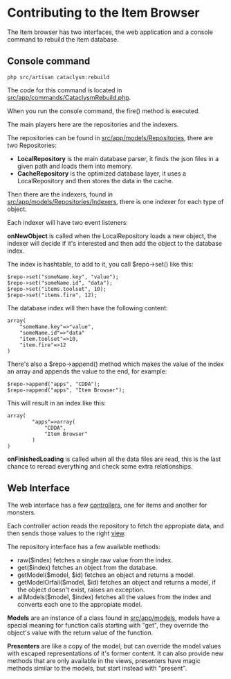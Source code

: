 Contributing to the Item Browser
================================

The Item browser has two interfaces, the web application and a console 
command to rebuild the item database.

Console command
---------------

```
php src/artisan cataclysm:rebuild
```


The code for this command is located in 
[src/app/commands/CataclysmRebuild.php](src/app/commands/CataclsymRebuild.php).

When you run the console command, the fire() method is executed.

The main players here are the repositories and the indexers.

The repositories can be found in 
[src/app/models/Repositories](src/app/models/Repositories), 
there are two Repositories:

* **LocalRepository** is the main database parser, it finds the json files 
in a given path and loads them into memory.
* **CacheRepository** is the optimized database layer, it uses a 
LocalRepository and then stores the data in the cache.

Then there are the indexers, found in 
[src/app/models/Repositories/Indexers](src/app/models/Repositories/Indexers), 
there is one indexer for each type of object.

Each indexer will have two event listeners:

**onNewObject** is called when the LocalRepository loads a new object, 
the indexer will decide if it's interested and then add the object to 
the database index.

The index is hashtable, to add to it, you call $repo->set() like this:

```
$repo->set("someName.key", "value");
$repo->set("someName.id", "data");
$repo->set("items.toolset", 10);
$repo->set("items.fire", 12);
```

The database index will then have the following content:

```
array(
    "someName.key"=>"value",
    "someName.id"=>"data"
    "item.toolset"=>10,
    "item.fire"=>12
)
```

There's also a $repo->append() method which makes the value of the 
index an array and appends the value to the end, for example:

```
$repo->append("apps", "CDDA");
$repo->append("apps", "Item Browser");
```

This will result in an index like this:

```
array(
        "apps"=>array(
            "CDDA",
            "Item Browser"
        )
)
```

**onFinishedLoading** is called when all the data files are read, this is 
the last chance to reread everything and check some extra relationships.


Web Interface
-------------

The web interface has a few [controllers](src/app/controllers), one for 
items and another for monsters. 

Each controller action reads the repository to fetch the appropiate data, 
and then sends those values to the right [view](src/app/views).

The repository interface has a few available methods:

* raw($index) fetches a single raw value from the index.
* get($index) fetches an object from the database.
* getModel($model, $id) fetches an object and returns a model.
* getModelOrfail($model, $id) fetches an object and returns a model, if the 
object doesn't exist, raises an exception.
* allModels($model, $index) fetches all the values from the index and converts
each one to the appropiate model.

**Models** are an instance of a class found in [src/app/models](src/app/models), models have a special meaning for function calls starting with "get", they override the object's value with the return value of the function.

**Presenters** are like a copy of the model, but can override the model values
with escaped representations of it's former content. It can also provide new methods that are only available in the views, presenters have magic methods similar to the models, but start instead with "present".
